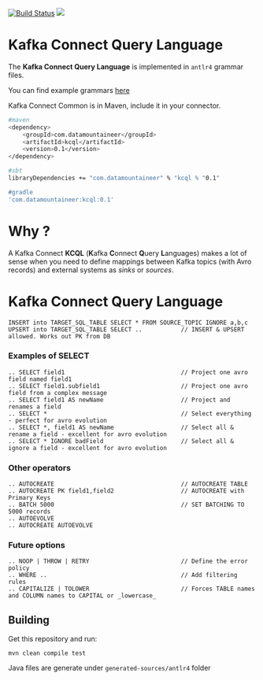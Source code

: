 [![Build Status](https://travis-ci.org/datamountaineer/kafka-connect-query-language.svg?branch=master)](https://travis-ci.org/datamountaineer/kafka-connect-query-language)
[<img src="https://img.shields.io/badge/latest%20release-v0.1-blue.svg?label=latest%20release"/>](http://search.maven.org/#search%7Cga%7C1%7Cg%3A%22com.datamountaineer%22%20AND%20a%3A%22kafka-connect-query-language%22)


# Kafka Connect Query Language

The **Kafka Connect Query Language** is implemented in `antlr4` grammar files.

You can find example grammars <a href="https://github.com/antlr/grammars-v4">here</a>

Kafka Connect Common is in Maven, include it in your connector.

```bash
#maven
<dependency>
	<groupId>com.datamountaineer</groupId>
	<artifactId>kcql</artifactId>
	<version>0.1</version>
</dependency>

#sbt
libraryDependencies += "com.datamountaineer" % "kcql % "0.1"

#gradle
'com.datamountaineer:kcql:0.1'
```

# Why ?

A Kafka Connect **KCQL** (**K**afka **C**onnect **Q**uery **L**anguages) makes a lot of sense when you need to define mappings between 
Kafka topics (with Avro records) and external systems as _sinks_ or _sources_. 

# Kafka Connect Query Language 

    INSERT into TARGET_SQL_TABLE SELECT * FROM SOURCE_TOPIC IGNORE a,b,c
    UPSERT into TARGET_SQL_TABLE SELECT ..           // INSERT & UPSERT allowed. Works out PK from DB

### Examples of SELECT

    .. SELECT field1                                 // Project one avro field named field1
    .. SELECT field1.subfield1                       // Project one avro field from a complex message
    .. SELECT field1 AS newName                      // Project and renames a field
    .. SELECT *                                      // Select everything - perfect for avro evolution
    .. SELECT *, field1 AS newName                   // Select all & rename a field - excellent for avro evolution
    .. SELECT * IGNORE badField                      // Select all & ignore a field - excellent for avro evolution

### Other operators

    .. AUTOCREATE                                    // AUTOCREATE TABLE
    .. AUTOCREATE PK field1,field2                   // AUTOCREATE with Primary Keys
    .. BATCH 5000                                    // SET BATCHING TO 5000 records
    .. AUTOEVOLVE
    .. AUTOCREATE AUTOEVOLVE

### Future options

    .. NOOP | THROW | RETRY                          // Define the error policy 
    .. WHERE ..                                      // Add filtering rules
    .. CAPITALIZE | TOLOWER                          // Forces TABLE names and COLUMN names to CAPITAL or _lowercase_
    
## Building

Get this repository and run:

    mvn clean compile test

Java files are generate under `generated-sources/antlr4` folder
